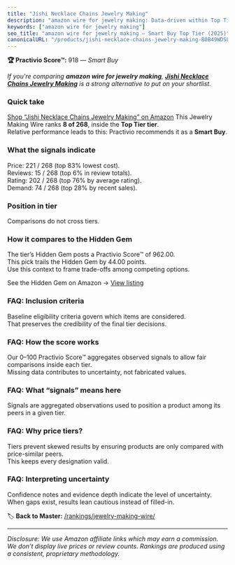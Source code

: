 ```yaml
---
title: "Jishi Necklace Chains Jewelry Making"
description: "amazon wire for jewelry making: Data-driven within Top Tier ranking using the Practivio Score™. Positioned by quality, value, demand, findability, momentum."
keywords: ["amazon wire for jewelry making"]
seo_title: "amazon wire for jewelry making — Smart Buy Top Tier (2025)"
canonicalURL: "/products/jishi-necklace-chains-jewelry-making-B0B49WDSLW/"
---
```


**🏆 Practivio Score™:** 918 — _Smart Buy_


*If you're comparing **amazon wire for jewelry making**, **[Jishi Necklace Chains Jewelry Making](https://www.amazon.com/dp/B0B49WDSLW?tag=practivio-20)** is a strong alternative to put on your shortlist.*
### Quick take
[Shop “Jishi Necklace Chains Jewelry Making” on Amazon](https://www.amazon.com/dp/B0B49WDSLW?tag=practivio-20)
This Jewelry Making Wire ranks **8 of 268**, inside the **Top Tier tier**.  
Relative performance leads to this: Practivio recommends it as a **Smart Buy**.

### What the signals indicate
Price: 221 / 268 (top 83% lowest cost).  
Reviews: 15 / 268 (top 6% in review totals).  
Rating: 202 / 268 (top 76% by average rating).  
Demand: 74 / 268 (top 28% by recent sales).

### Position in tier
Comparisons do not cross tiers.

### How it compares to the Hidden Gem
The tier’s Hidden Gem posts a Practivio Score™ of 962.00.  
This pick trails the Hidden Gem by 44.00 points.  
Use this context to frame trade-offs among competing options.  

See the Hidden Gem on Amazon → [View listing](https://www.amazon.com/dp/B00BOZ79UO?tag=practivio-20)

### FAQ: Inclusion criteria
Baseline eligibility criteria govern which items are considered.  
That preserves the credibility of the final tier decisions.

### FAQ: How the score works
Our 0–100 Practivio Score™ aggregates observed signals to allow fair comparisons inside each tier.  
Missing data contributes to uncertainty, not fabricated values.

### FAQ: What “signals” means here
Signals are aggregated observations used to position a product among its peers in a given tier.

### FAQ: Why price tiers?
Tiers prevent skewed results by ensuring products are only compared with price-similar peers.  
This keeps every designation valid.

### FAQ: Interpreting uncertainty
Confidence notes and evidence depth indicate the level of uncertainty.  
When gaps exist, results lean cautious instead of filled-in.


🏷️ **Back to Master:** [/rankings/jewelry-making-wire/](/rankings/jewelry-making-wire/)

---
_Disclosure: We use Amazon affiliate links which may earn a commission. We don’t display live prices or review counts. Rankings are produced using a consistent, proprietary methodology._
